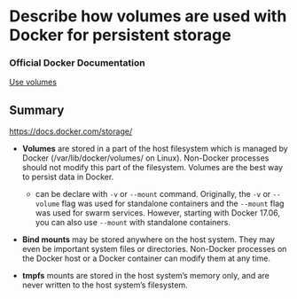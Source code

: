 # Describe how volumes are used with Docker for persistent storage


### Official Docker Documentation
[Use volumes](https://docs.docker.com/engine/admin/volumes/volumes/)


## Summary 

https://docs.docker.com/storage/

- **Volumes** are stored in a part of the host filesystem which is managed by Docker (/var/lib/docker/volumes/ on Linux). Non-Docker processes should not modify this part of the filesystem. Volumes are the best way to persist data in Docker.
  - can be declare with ```-v``` or ```--mount``` command. Originally, the ```-v``` or ```--volume``` flag was used for standalone containers and the ```--mount``` flag was used for swarm services. However, starting with Docker 17.06, you can also use ```--mount``` with standalone containers.

- **Bind mounts** may be stored anywhere on the host system. They may even be important system files or directories. Non-Docker processes on the Docker host or a Docker container can modify them at any time.

- **tmpfs** mounts are stored in the host system’s memory only, and are never written to the host system’s filesystem.
